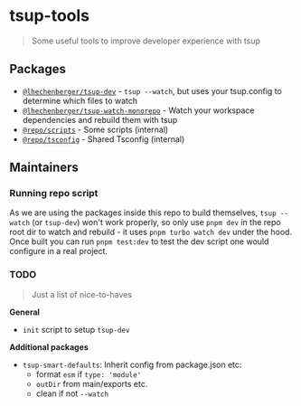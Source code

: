 <!-- @replace heading -->

# tsup-tools

> Some useful tools to improve developer experience with tsup

<!-- /@replace heading -->

## Packages

<!-- @replace packages -->

- [`@lhechenberger/tsup-dev`](packages/tsup-dev/README.md) - `tsup --watch`, but uses your tsup.config to determine which files to watch
- [`@lhechenberger/tsup-watch-monorepo`](packages/tsup-watch-monorepo/README.md) - Watch your workspace dependencies and rebuild them with tsup
- [`@repo/scripts`](packages/scripts/README.md) - Some scripts (internal)
- [`@repo/tsconfig`](packages/tsconfig/README.md) - Shared Tsconfig (internal)

<!-- /@replace packages -->

## Maintainers

### Running repo script

As we are using the packages inside this repo to build themselves, `tsup --watch` (or `tsup-dev`) won't work properly, so only use `pnpm dev` in the repo root dir to watch and rebuild - it uses `pnpm turbo watch dev` under the hood. Once built you can run `pnpm test:dev` to test the dev script one would configure in a real project.

### TODO

> Just a list of nice-to-haves

**General**

- `init` script to setup `tsup-dev`

**Additional packages**

- `tsup-smart-defaults`: Inherit config from package.json etc:
  - format `esm` if `type: 'module'`
  - `outDir` from main/exports etc.
  - clean if not `--watch`
